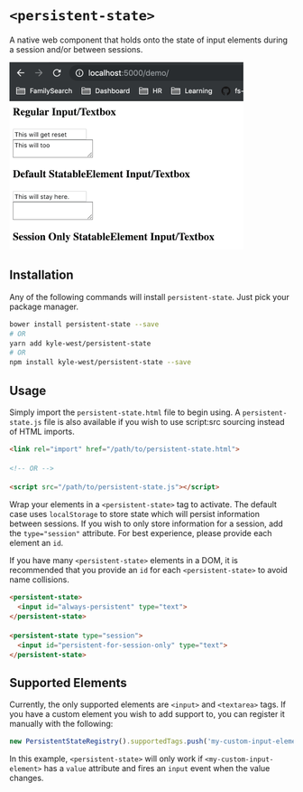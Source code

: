 # `<persistent-state>`

A native web component that holds onto the state of input elements during a 
session and/or between sessions.

![Visual Example](./demo/example.gif)

## Installation 

Any of the following commands will install `persistent-state`. Just pick your 
package manager.

```sh
bower install persistent-state --save
# OR
yarn add kyle-west/persistent-state
# OR
npm install kyle-west/persistent-state --save
```

## Usage

Simply import the `persistent-state.html` file to begin using. A `persistent-state.js`
file is also available if you wish to use script:src sourcing instead of HTML imports.

```html
<link rel="import" href="/path/to/persistent-state.html">

<!-- OR -->

<script src="/path/to/persistent-state.js"></script>
```

Wrap your elements in a `<persistent-state>` tag to activate. The default case
uses `localStorage` to store state which will persist information between sessions.
If you wish to only store information for a session, add the `type="session"` 
attribute. For best experience, please provide each element an `id`.

If you have many `<persistent-state>` elements in a DOM, it is recommended that 
you provide an `id` for each `<persistent-state>` to avoid name collisions.

```html
<persistent-state>
  <input id="always-persistent" type="text">
</persistent-state>

<persistent-state type="session">
  <input id="persistent-for-session-only" type="text">
</persistent-state>
```

## Supported Elements

Currently, the only supported elements are `<input>` and `<textarea>` tags.
If you have a custom element you wish to add support to, you can register it 
manually with the following:

```js
new PersistentStateRegistry().supportedTags.push('my-custom-input-element');
```

In this example, `<persistent-state>` will only work if `<my-custom-input-element>`
has a `value` attribute and fires an `input` event when the value changes. 
